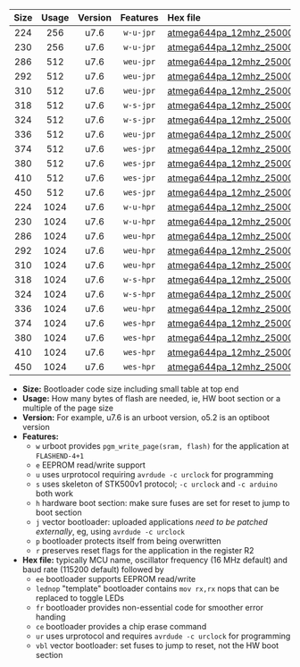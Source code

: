 |Size|Usage|Version|Features|Hex file|
|:-:|:-:|:-:|:-:|:--|
|224|256|u7.6|`w-u-jpr`|[atmega644pa_12mhz_250000bps_ur_vbl.hex](https://raw.githubusercontent.com/stefanrueger/urboot/main/bootloaders/atmega644pa/fcpu_12mhz/250000_bps/atmega644pa_12mhz_250000bps_ur_vbl.hex)|
|230|256|u7.6|`w-u-jpr`|[atmega644pa_12mhz_250000bps_lednop_ur_vbl.hex](https://raw.githubusercontent.com/stefanrueger/urboot/main/bootloaders/atmega644pa/fcpu_12mhz/250000_bps/atmega644pa_12mhz_250000bps_lednop_ur_vbl.hex)|
|286|512|u7.6|`weu-jpr`|[atmega644pa_12mhz_250000bps_ee_ur_vbl.hex](https://raw.githubusercontent.com/stefanrueger/urboot/main/bootloaders/atmega644pa/fcpu_12mhz/250000_bps/atmega644pa_12mhz_250000bps_ee_ur_vbl.hex)|
|292|512|u7.6|`weu-jpr`|[atmega644pa_12mhz_250000bps_ee_lednop_ur_vbl.hex](https://raw.githubusercontent.com/stefanrueger/urboot/main/bootloaders/atmega644pa/fcpu_12mhz/250000_bps/atmega644pa_12mhz_250000bps_ee_lednop_ur_vbl.hex)|
|310|512|u7.6|`weu-jpr`|[atmega644pa_12mhz_250000bps_ee_lednop_fr_ur_vbl.hex](https://raw.githubusercontent.com/stefanrueger/urboot/main/bootloaders/atmega644pa/fcpu_12mhz/250000_bps/atmega644pa_12mhz_250000bps_ee_lednop_fr_ur_vbl.hex)|
|318|512|u7.6|`w-s-jpr`|[atmega644pa_12mhz_250000bps_vbl.hex](https://raw.githubusercontent.com/stefanrueger/urboot/main/bootloaders/atmega644pa/fcpu_12mhz/250000_bps/atmega644pa_12mhz_250000bps_vbl.hex)|
|324|512|u7.6|`w-s-jpr`|[atmega644pa_12mhz_250000bps_lednop_vbl.hex](https://raw.githubusercontent.com/stefanrueger/urboot/main/bootloaders/atmega644pa/fcpu_12mhz/250000_bps/atmega644pa_12mhz_250000bps_lednop_vbl.hex)|
|336|512|u7.6|`weu-jpr`|[atmega644pa_12mhz_250000bps_ee_lednop_fr_ce_ur_vbl.hex](https://raw.githubusercontent.com/stefanrueger/urboot/main/bootloaders/atmega644pa/fcpu_12mhz/250000_bps/atmega644pa_12mhz_250000bps_ee_lednop_fr_ce_ur_vbl.hex)|
|374|512|u7.6|`wes-jpr`|[atmega644pa_12mhz_250000bps_ee_vbl.hex](https://raw.githubusercontent.com/stefanrueger/urboot/main/bootloaders/atmega644pa/fcpu_12mhz/250000_bps/atmega644pa_12mhz_250000bps_ee_vbl.hex)|
|380|512|u7.6|`wes-jpr`|[atmega644pa_12mhz_250000bps_ee_lednop_vbl.hex](https://raw.githubusercontent.com/stefanrueger/urboot/main/bootloaders/atmega644pa/fcpu_12mhz/250000_bps/atmega644pa_12mhz_250000bps_ee_lednop_vbl.hex)|
|410|512|u7.6|`wes-jpr`|[atmega644pa_12mhz_250000bps_ee_lednop_fr_vbl.hex](https://raw.githubusercontent.com/stefanrueger/urboot/main/bootloaders/atmega644pa/fcpu_12mhz/250000_bps/atmega644pa_12mhz_250000bps_ee_lednop_fr_vbl.hex)|
|450|512|u7.6|`wes-jpr`|[atmega644pa_12mhz_250000bps_ee_lednop_fr_ce_vbl.hex](https://raw.githubusercontent.com/stefanrueger/urboot/main/bootloaders/atmega644pa/fcpu_12mhz/250000_bps/atmega644pa_12mhz_250000bps_ee_lednop_fr_ce_vbl.hex)|
|224|1024|u7.6|`w-u-hpr`|[atmega644pa_12mhz_250000bps_ur.hex](https://raw.githubusercontent.com/stefanrueger/urboot/main/bootloaders/atmega644pa/fcpu_12mhz/250000_bps/atmega644pa_12mhz_250000bps_ur.hex)|
|230|1024|u7.6|`w-u-hpr`|[atmega644pa_12mhz_250000bps_lednop_ur.hex](https://raw.githubusercontent.com/stefanrueger/urboot/main/bootloaders/atmega644pa/fcpu_12mhz/250000_bps/atmega644pa_12mhz_250000bps_lednop_ur.hex)|
|286|1024|u7.6|`weu-hpr`|[atmega644pa_12mhz_250000bps_ee_ur.hex](https://raw.githubusercontent.com/stefanrueger/urboot/main/bootloaders/atmega644pa/fcpu_12mhz/250000_bps/atmega644pa_12mhz_250000bps_ee_ur.hex)|
|292|1024|u7.6|`weu-hpr`|[atmega644pa_12mhz_250000bps_ee_lednop_ur.hex](https://raw.githubusercontent.com/stefanrueger/urboot/main/bootloaders/atmega644pa/fcpu_12mhz/250000_bps/atmega644pa_12mhz_250000bps_ee_lednop_ur.hex)|
|310|1024|u7.6|`weu-hpr`|[atmega644pa_12mhz_250000bps_ee_lednop_fr_ur.hex](https://raw.githubusercontent.com/stefanrueger/urboot/main/bootloaders/atmega644pa/fcpu_12mhz/250000_bps/atmega644pa_12mhz_250000bps_ee_lednop_fr_ur.hex)|
|318|1024|u7.6|`w-s-hpr`|[atmega644pa_12mhz_250000bps.hex](https://raw.githubusercontent.com/stefanrueger/urboot/main/bootloaders/atmega644pa/fcpu_12mhz/250000_bps/atmega644pa_12mhz_250000bps.hex)|
|324|1024|u7.6|`w-s-hpr`|[atmega644pa_12mhz_250000bps_lednop.hex](https://raw.githubusercontent.com/stefanrueger/urboot/main/bootloaders/atmega644pa/fcpu_12mhz/250000_bps/atmega644pa_12mhz_250000bps_lednop.hex)|
|336|1024|u7.6|`weu-hpr`|[atmega644pa_12mhz_250000bps_ee_lednop_fr_ce_ur.hex](https://raw.githubusercontent.com/stefanrueger/urboot/main/bootloaders/atmega644pa/fcpu_12mhz/250000_bps/atmega644pa_12mhz_250000bps_ee_lednop_fr_ce_ur.hex)|
|374|1024|u7.6|`wes-hpr`|[atmega644pa_12mhz_250000bps_ee.hex](https://raw.githubusercontent.com/stefanrueger/urboot/main/bootloaders/atmega644pa/fcpu_12mhz/250000_bps/atmega644pa_12mhz_250000bps_ee.hex)|
|380|1024|u7.6|`wes-hpr`|[atmega644pa_12mhz_250000bps_ee_lednop.hex](https://raw.githubusercontent.com/stefanrueger/urboot/main/bootloaders/atmega644pa/fcpu_12mhz/250000_bps/atmega644pa_12mhz_250000bps_ee_lednop.hex)|
|410|1024|u7.6|`wes-hpr`|[atmega644pa_12mhz_250000bps_ee_lednop_fr.hex](https://raw.githubusercontent.com/stefanrueger/urboot/main/bootloaders/atmega644pa/fcpu_12mhz/250000_bps/atmega644pa_12mhz_250000bps_ee_lednop_fr.hex)|
|450|1024|u7.6|`wes-hpr`|[atmega644pa_12mhz_250000bps_ee_lednop_fr_ce.hex](https://raw.githubusercontent.com/stefanrueger/urboot/main/bootloaders/atmega644pa/fcpu_12mhz/250000_bps/atmega644pa_12mhz_250000bps_ee_lednop_fr_ce.hex)|

- **Size:** Bootloader code size including small table at top end
- **Usage:** How many bytes of flash are needed, ie, HW boot section or a multiple of the page size
- **Version:** For example, u7.6 is an urboot version, o5.2 is an optiboot version
- **Features:**
  + `w` urboot provides `pgm_write_page(sram, flash)` for the application at `FLASHEND-4+1`
  + `e` EEPROM read/write support
  + `u` uses urprotocol requiring `avrdude -c urclock` for programming
  + `s` uses skeleton of STK500v1 protocol; `-c urclock` and `-c arduino` both work
  + `h` hardware boot section: make sure fuses are set for reset to jump to boot section
  + `j` vector bootloader: uploaded applications *need to be patched externally*, eg, using `avrdude -c urclock`
  + `p` bootloader protects itself from being overwritten
  + `r` preserves reset flags for the application in the register R2
- **Hex file:** typically MCU name, oscillator frequency (16 MHz default) and baud rate (115200 default) followed by
  + `ee` bootloader supports EEPROM read/write
  + `lednop` "template" bootloader contains `mov rx,rx` nops that can be replaced to toggle LEDs
  + `fr` bootloader provides non-essential code for smoother error handing
  + `ce` bootloader provides a chip erase command
  + `ur` uses urprotocol and requires `avrdude -c urclock` for programming
  + `vbl` vector bootloader: set fuses to jump to reset, not the HW boot section
